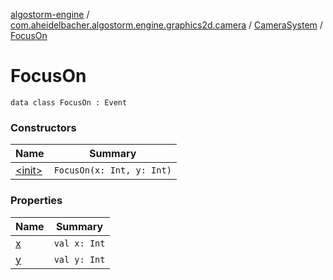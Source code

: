 [algostorm-engine](../../../index.md) / [com.aheidelbacher.algostorm.engine.graphics2d.camera](../../index.md) / [CameraSystem](../index.md) / [FocusOn](.)

# FocusOn

`data class FocusOn : Event`

### Constructors

| Name | Summary |
|---|---|
| [&lt;init&gt;](-init-.md) | `FocusOn(x: Int, y: Int)` |

### Properties

| Name | Summary |
|---|---|
| [x](x.md) | `val x: Int` |
| [y](y.md) | `val y: Int` |
